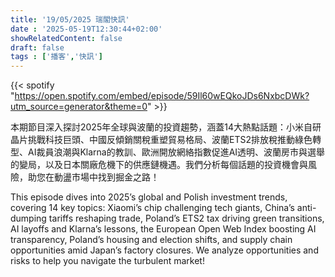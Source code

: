 ```yaml
---
title: '19/05/2025 瑞閣快訊'
date : '2025-05-19T12:30:44+02:00'
showRelatedContent: false
draft: false
tags : ['播客','快訊']
---
```

{{< spotify "https://open.spotify.com/embed/episode/59Il60wEQkoJDs6NxbcDWk?utm_source=generator&theme=0" >}}


本期節目深入探討2025年全球與波蘭的投資趨勢，涵蓋14大熱點話題：小米自研晶片挑戰科技巨頭、中國反傾銷關稅重塑貿易格局、波蘭ETS2排放稅推動綠色轉型、AI裁員浪潮與Klarna的教訓、歐洲開放網絡指數促進AI透明、波蘭房市與選舉的變局，以及日本關廠危機下的供應鏈機遇。我們分析每個話題的投資機會與風險，助您在動盪市場中找到掘金之路！


This episode dives into 2025’s global and Polish investment trends, covering 14 key topics: Xiaomi’s chip challenging tech giants, China’s anti-dumping tariffs reshaping trade, Poland’s ETS2 tax driving green transitions, AI layoffs and Klarna’s lessons, the European Open Web Index boosting AI transparency, Poland’s housing and election shifts, and supply chain opportunities amid Japan’s factory closures. We analyze opportunities and risks to help you navigate the turbulent market!
